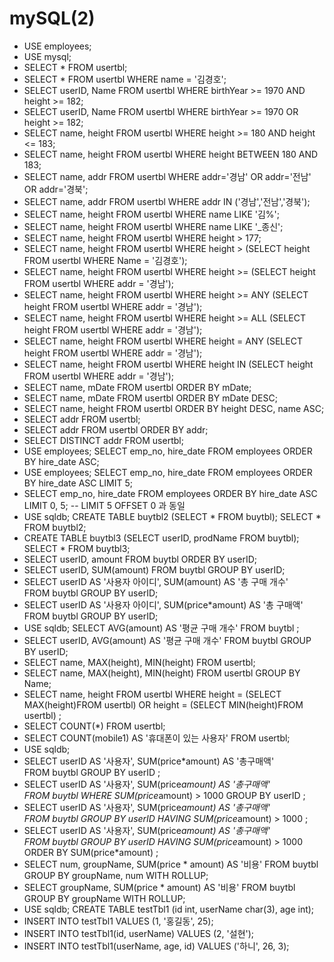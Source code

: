 # mySQL(2)

- USE employees;
- USE mysql;
- SELECT * FROM usertbl;
- SELECT * FROM usertbl WHERE name = '김경호';
- SELECT userID, Name FROM usertbl WHERE birthYear >= 1970 AND height >= 182;
- SELECT userID, Name FROM usertbl WHERE birthYear >= 1970 OR height >= 182;
- SELECT name, height FROM usertbl WHERE height >= 180 AND height <= 183;
- SELECT name, height FROM usertbl WHERE height BETWEEN 180 AND 183;
- SELECT name, addr FROM usertbl WHERE addr='경남' OR  addr='전남' OR addr='경북';
- SELECT name, addr FROM usertbl WHERE addr IN ('경남','전남','경북');
- SELECT name, height FROM usertbl WHERE name LIKE '김%';
- SELECT name, height FROM usertbl WHERE name LIKE '_종신';
- SELECT name, height FROM usertbl WHERE height  > 177;
- SELECT name, height FROM usertbl 
     WHERE height > (SELECT height FROM usertbl WHERE Name = '김경호');
- SELECT name, height FROM usertbl 
     WHERE height >= (SELECT height FROM usertbl WHERE addr = '경남');
- SELECT name, height FROM usertbl 
     WHERE height >= ANY (SELECT height FROM usertbl WHERE addr = '경남');
- SELECT name, height FROM usertbl 
     WHERE height >= ALL (SELECT height FROM usertbl WHERE addr = '경남');
- SELECT name, height FROM usertbl 
     WHERE height = ANY (SELECT height FROM usertbl WHERE addr = '경남');
- SELECT name, height FROM usertbl 
    WHERE height IN (SELECT height FROM usertbl WHERE addr = '경남');
- SELECT name, mDate FROM usertbl ORDER BY mDate;
- SELECT name, mDate FROM usertbl ORDER BY mDate DESC;
- SELECT name, height FROM usertbl ORDER BY height DESC, name ASC;
- SELECT addr FROM usertbl;
- SELECT addr FROM usertbl ORDER BY addr;
- SELECT DISTINCT addr FROM usertbl;
- USE employees;
  SELECT emp_no, hire_date FROM employees 
     ORDER BY hire_date ASC;
- USE employees;
  SELECT emp_no, hire_date FROM employees 
     ORDER BY hire_date ASC
     LIMIT 5;
- SELECT emp_no, hire_date FROM employees 
     ORDER BY hire_date ASC
     LIMIT 0, 5;  -- LIMIT 5 OFFSET 0 과 동일
- USE sqldb;
  CREATE TABLE buytbl2 (SELECT * FROM buytbl);
  SELECT * FROM buytbl2;
- CREATE TABLE buytbl3 (SELECT userID, prodName FROM buytbl);
  SELECT * FROM buytbl3;
- SELECT userID, amount FROM buytbl ORDER BY userID;
- SELECT userID, SUM(amount) FROM buytbl GROUP BY userID;
- SELECT userID AS '사용자 아이디', SUM(amount) AS '총 구매 개수'  
     FROM buytbl GROUP BY userID;
- SELECT userID AS '사용자 아이디', SUM(price*amount) AS '총 구매액'  
     FROM buytbl GROUP BY userID;
- USE sqldb;
  SELECT AVG(amount) AS '평균 구매 개수' FROM buytbl ;
- SELECT userID, AVG(amount) AS '평균 구매 개수' FROM buytbl  GROUP BY userID;
- SELECT name, MAX(height), MIN(height) FROM usertbl;
- SELECT name, MAX(height), MIN(height) FROM usertbl GROUP BY Name;
- SELECT name, height
     FROM usertbl 
     WHERE height = (SELECT MAX(height)FROM usertbl) 
         OR height = (SELECT MIN(height)FROM usertbl) ;
- SELECT COUNT(*) FROM usertbl;
- SELECT COUNT(mobile1) AS '휴대폰이 있는 사용자' FROM usertbl;
- USE sqldb;
- SELECT userID AS '사용자', SUM(price*amount) AS '총구매액'  
     FROM buytbl 
     GROUP BY userID ;
- SELECT userID AS '사용자', SUM(price*amount) AS '총구매액'  
     FROM buytbl 
     WHERE SUM(price*amount) > 1000 
     GROUP BY userID ;
- SELECT userID AS '사용자', SUM(price*amount) AS '총구매액'  
     FROM buytbl 
     GROUP BY userID
     HAVING SUM(price*amount) > 1000 ;
- SELECT userID AS '사용자', SUM(price*amount) AS '총구매액'  
     FROM buytbl 
     GROUP BY userID
     HAVING SUM(price*amount) > 1000 
     ORDER BY SUM(price*amount) ;
- SELECT num, groupName, SUM(price * amount) AS '비용' 
     FROM buytbl
     GROUP BY  groupName, num
     WITH ROLLUP;
- SELECT groupName, SUM(price * amount) AS '비용' 
     FROM buytbl
     GROUP BY  groupName
     WITH ROLLUP;
- USE sqldb;
  CREATE TABLE testTbl1 (id  int, userName char(3), age int);
- INSERT INTO testTbl1 VALUES (1, '홍길동', 25);
- INSERT INTO testTbl1(id, userName) VALUES (2, '설현');
- INSERT INTO testTbl1(userName, age, id) VALUES ('하니', 26,  3);
